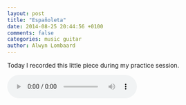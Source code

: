 ```yaml
---
layout: post
title: "Españoleta"
date: 2014-08-25 20:44:56 +0100
comments: false
categories: music guitar
author: Alwyn Lombaard
---
```



Today I recorded this little piece during my practice session.

<audio controls>
  <source src="/music/Espanoleta_20140825_203019.mp3" type="audio/mpeg">
Your browser does not support the audio element but you can get the recording [here](/music/Espanoleta_20140825_203019.mp3)
</audio>